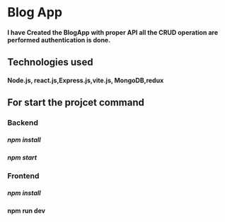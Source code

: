 # Blog App
#### I have Created the BlogApp with proper API all the CRUD operation are performed authentication is done.

## Technologies used
#### Node.js, react.js,Express.js,vite.js, MongoDB,redux

## For start the projcet command 
### Backend 
 ##### npm install
 ##### npm start

### Frontend
 ##### npm install
 #### npm run dev
